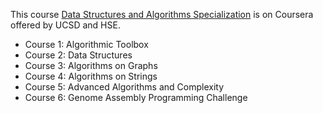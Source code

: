 This course [Data Structures and Algorithms Specialization](https://www.coursera.org/specializations/data-structures-algorithms![image](https://user-images.githubusercontent.com/36308352/128659198-d4f535e1-a9c1-4d81-8034-6dbf9ce56c25.png)
) is on Coursera offered by UCSD and HSE.

- Course 1: Algorithmic Toolbox
- Course 2: Data Structures
- Course 3: Algorithms on Graphs
- Course 4: Algorithms on Strings
- Course 5: Advanced Algorithms and Complexity
- Course 6: Genome Assembly Programming Challenge
